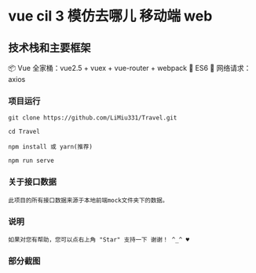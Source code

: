 # vue cil 3 模仿去哪儿 移动端 web

## 技术栈和主要框架
📦 Vue 全家桶：vue2.5 + vuex + vue-router + webpack
📌 ES6
📡 网络请求：axios

### 项目运行
```
git clone https://github.com/LiMiu331/Travel.git

cd Travel

npm install 或 yarn(推荐)

npm run serve
```

### 关于接口数据
```
此项目的所有接口数据来源于本地前端mock文件夹下的数据。
```

### 说明
```
如果对您有帮助，您可以点右上角 "Star" 支持一下 谢谢！ ^_^ ♥️

```
### 部分截图

